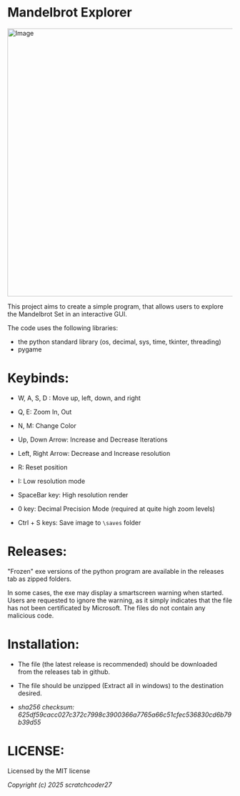 # Mandelbrot Explorer

<img width="800" height="600" alt="Image" src="https://github.com/user-attachments/assets/98b9b683-98e4-454e-b98f-ca5c3cfe41ae" />

This project aims to create a simple program, that allows users to explore the Mandelbrot Set in an interactive GUI.

The code uses the following libraries:
  - the python standard library (os, decimal, sys, time, tkinter, threading)
  - pygame

# Keybinds:
 - W, A, S, D : Move up, left, down, and right
 - Q, E: Zoom In, Out
 - N, M: Change Color
 - Up, Down Arrow: Increase and Decrease Iterations
 - Left, Right Arrow: Decrease and Increase resolution

 - R: Reset position
 - I: Low resolution mode
 - SpaceBar key: High resolution render
 - 0 key: Decimal Precision Mode (required at quite high zoom levels)
 - Ctrl + S keys: Save image to `\saves` folder

# Releases:
"Frozen" exe versions of the python program are available in the releases tab as zipped folders.

In some cases, the exe may display a smartscreen warning when started. Users are requested to ignore the warning, as it simply indicates that the file has not been certificated by Microsoft. The files do not contain any malicious code.

# Installation:
 - The file (the latest release is recommended) should be downloaded from the releases tab in github.

 - The file should be unzipped (Extract all in windows) to the destination desired.

- _sha256 checksum:
625df59cacc027c372c7998c3900366a7765a66c51cfec536830cd6b79b39d55_

# LICENSE:
Licensed by the MIT license

_Copyright (c) 2025 scratchcoder27_
